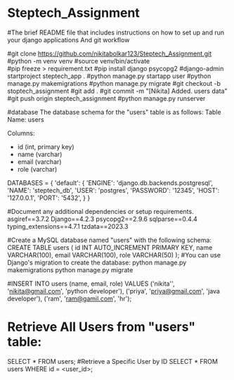 # Steptech_Assignment
#The brief README file that includes instructions on how to set up and run your django applications And git workflow

#git clone https://github.com/nikitabolkar123/Steptech_Assignment.git
#python -m venv venv
#source venv/bin/activate  
#pip freeze > requirement.txt
#pip install django psycopg2
#django-admin startproject steptech_app .
#python manage.py startapp user
#python manage.py makemigrations
#python manage.py migrate
#git checkout -b stoptech_assignment
#git add .
#git commit -m "[Nikita] Added. users data"
#git push origin steptech_assignment
#python manage.py runserver


#database 
The database schema for the "users" table is as follows:
Table Name: users

Columns:
- id (int, primary key)
- name (varchar)
- email (varchar)
- role (varchar)

DATABASES = {
    'default': {
        'ENGINE': 'django.db.backends.postgresql',
        'NAME': 'steptech_db',
        'USER': 'postgres',
        'PASSWORD': '12345',
        'HOST': '127.0.0.1',
        'PORT': '5432',
    }
}

#Document any additional dependencies or setup requirements.
asgiref==3.7.2
Django==4.2.3
psycopg2==2.9.6
sqlparse==0.4.4
typing_extensions==4.7.1
tzdata==2023.3

#Create a MySQL database named "users" with the following schema:
CREATE TABLE users (
    id INT AUTO_INCREMENT PRIMARY KEY,
    name VARCHAR(100),
    email VARCHAR(100),
    role VARCHAR(50)
);
#You can  use Django's migration to create the database:
python manage.py makemigrations
python manage.py migrate

#INSERT INTO users (name, email, role) VALUES
    ('nikita'', 'nikita@gmail.com', 'python developer'),
    ('priya', 'priya@gmail.com', 'java developer'),
    ('ram', 'ram@gamil.com', 'hr');

 # Retrieve All Users from "users" table:
SELECT * FROM users;
#Retrieve a Specific User by ID
SELECT * FROM users WHERE id = <user_id>;

